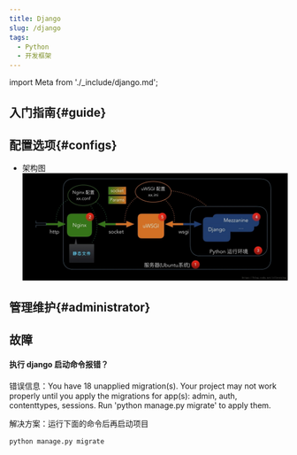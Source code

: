 ```yaml
---
title: Django
slug: /django
tags:
  - Python
  - 开发框架
---
```


import Meta from './_include/django.md';

<Meta name="meta" />

## 入门指南{#guide}

## 配置选项{#configs}

- 架构图
  ![Python 生产环境架构](./assets/django-arch-websoft9.jpg)

## 管理维护{#administrator}

## 故障

#### 执行 django 启动命令报错？

错误信息：You have 18 unapplied migration(s). Your project may not work properly until you apply the migrations for app(s): admin, auth, contenttypes, sessions.
Run 'python manage.py migrate' to apply them.

解决方案：运行下面的命令后再启动项目  

```
python manage.py migrate
```